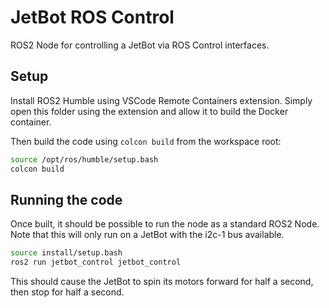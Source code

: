 # JetBot ROS Control

ROS2 Node for controlling a JetBot via ROS Control interfaces.

## Setup

Install ROS2 Humble using VSCode Remote Containers extension. Simply open this folder using the extension and allow it to build the Docker container.

Then build the code using `colcon build` from the workspace root:

```bash
source /opt/ros/humble/setup.bash
colcon build
```

## Running the code

Once built, it should be possible to run the node as a standard ROS2 Node. Note that this will only run on a JetBot with the i2c-1 bus available.

```bash
source install/setup.bash
ros2 run jetbot_control jetbot_control
```

This should cause the JetBot to spin its motors forward for half a second, then stop for half a second.
